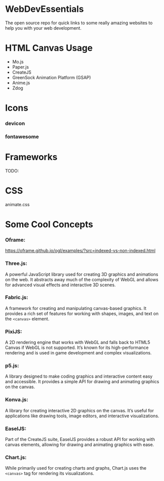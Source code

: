 # WebDevEssentials
The open source repo for quick links to some really amazing websites to help you with your web development.

# HTML Canvas Usage 
- Mo.js
- Paper.js
- CreateJS
- GreenSock Animation Platform (GSAP)
- Anime.js
- Zdog

# Icons
### devicon

### fontawesome

# Frameworks 
TODO:

# CSS
animate.css


# Some Cool Concepts
### Oframe:
https://oframe.github.io/ogl/examples/?src=indexed-vs-non-indexed.html

### Three.js: 
A powerful JavaScript library used for creating 3D graphics and animations on the web. It abstracts away much of the complexity of WebGL and allows for advanced visual effects and interactive 3D scenes.

### Fabric.js:
A framework for creating and manipulating canvas-based graphics. It provides a rich set of features for working with shapes, images, and text on the ```<canvas>``` element.

### PixiJS:
A 2D rendering engine that works with WebGL and falls back to HTML5 Canvas if WebGL is not supported. It’s known for its high-performance rendering and is used in game development and complex visualizations.

### p5.js:
A library designed to make coding graphics and interactive content easy and accessible. It provides a simple API for drawing and animating graphics on the canvas.

### Konva.js:
A library for creating interactive 2D graphics on the canvas. It’s useful for applications like drawing tools, image editors, and interactive visualizations.

### EaselJS:
Part of the CreateJS suite, EaselJS provides a robust API for working with canvas elements, allowing for drawing and animating graphics with ease.

### Chart.js:
While primarily used for creating charts and graphs, Chart.js uses the ```<canvas>``` tag for rendering its visualizations.